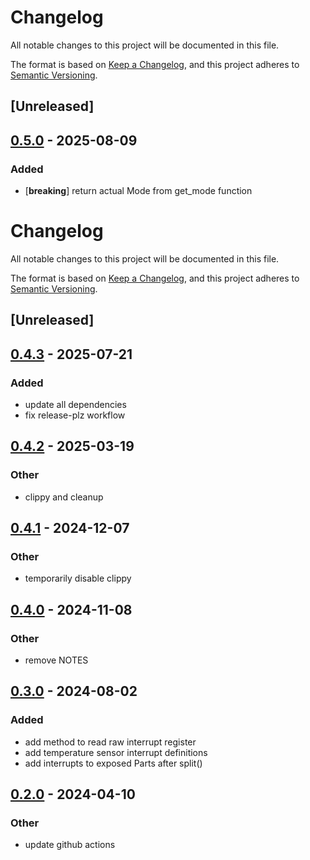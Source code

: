 # Changelog

All notable changes to this project will be documented in this file.

The format is based on [Keep a Changelog](https://keepachangelog.com/en/1.0.0/),
and this project adheres to [Semantic Versioning](https://semver.org/spec/v2.0.0.html).

## [Unreleased]

## [0.5.0](https://github.com/ATOVproject/max11300/compare/v0.4.3...v0.5.0) - 2025-08-09

### Added

- [**breaking**] return actual Mode from get_mode function
# Changelog
All notable changes to this project will be documented in this file.

The format is based on [Keep a Changelog](https://keepachangelog.com/en/1.0.0/),
and this project adheres to [Semantic Versioning](https://semver.org/spec/v2.0.0.html).

## [Unreleased]

## [0.4.3](https://github.com/ATOVproject/max11300/compare/v0.4.2...v0.4.3) - 2025-07-21

### Added

- update all dependencies
- fix release-plz workflow

## [0.4.2](https://github.com/ATOVproject/max11300/compare/v0.4.1...v0.4.2) - 2025-03-19

### Other

- clippy and cleanup

## [0.4.1](https://github.com/AtoVproject/max11300/compare/v0.4.0...v0.4.1) - 2024-12-07

### Other

- temporarily disable clippy

## [0.4.0](https://github.com/AtoVproject/max11300/compare/v0.3.0...v0.4.0) - 2024-11-08

### Other

- remove NOTES

## [0.3.0](https://github.com/AtoVproject/max11300/compare/v0.2.0...v0.3.0) - 2024-08-02

### Added
- add method to read raw interrupt register
- add temperature sensor interrupt definitions
- add interrupts to exposed Parts after split()

## [0.2.0](https://github.com/AtoVproject/max11300/compare/v0.1.1...v0.2.0) - 2024-04-10

### Other
- update github actions
